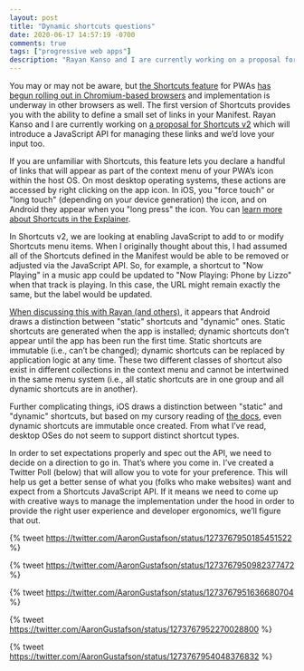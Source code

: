 ```yaml
---
layout: post
title: "Dynamic shortcuts questions"
date: 2020-06-17 14:57:19 -0700
comments: true
tags: ["progressive web apps"]
description: "Rayan Kanso and I are currently working on a proposal for Shortcuts v2, which will introduce a JavaScript API for managing Shortcuts and we’d love your input."
---
```


You may or may not be aware, but [the Shortcuts feature](https://www.w3.org/TR/appmanifest/#shortcuts-member) for PWAs [has begun rolling out in Chromium-based browsers](https://www.windowslatest.com/2020/01/20/microsoft-is-adding-shortcuts-menu-to-chrome-pwas/) and implementation is underway in other browsers as well. The first version of Shortcuts provides you with the ability to define a small set of links in your Manifest. Rayan Kanso and I are currently working on [a proposal for Shortcuts v2](https://github.com/rayankans/app-shortcuts) which will introduce a JavaScript API for managing these links and we’d love your input too.

<!-- more -->

If you are unfamiliar with Shortcuts, this feature lets you declare a handful of links that will appear as part of the context menu of your PWA’s icon within the host OS. On most desktop operating systems, these actions are accessed by right clicking on the app icon. In iOS, you "force touch" or "long touch" (depending on your device generation) the icon, and on Android they appear when you "long press" the icon. You can [learn more about Shortcuts in the Explainer](https://github.com/MicrosoftEdge/MSEdgeExplainers/blob/main/Shortcuts/explainer.md).

In Shortcuts v2, we are looking at enabling JavaScript to add to or modify Shortcuts menu items. When I originally thought about this, I had assumed all of the Shortcuts defined in the Manifest would be able to be removed or adjusted via the JavaScript API. So, for example, a shortcut to "Now Playing" in a music app could be updated to "Now Playing: Phone by Lizzo" when that track is playing. In this case, the URL might remain exactly the same, but the label would be updated.

[When discussing this with Rayan (and others)](https://github.com/rayankans/app-shortcuts/issues/1), it appears that Android draws a distinction between "static" shortcuts and "dynamic" ones. Static shortcuts are generated when the app is installed; dynamic shortcuts don’t appear until the app has been run the first time. Static shortcuts are immutable (i.e., can’t be changed); dynamic shortcuts can be replaced by application logic at any time. These two different classes of shortcut also exist in different collections in the context menu and cannot be intertwined in the same menu system (i.e., all static shortcuts are in one group and all dynamic shortcuts are in another).

Further complicating things, iOS draws a distinction between "static" and "dynamic" shortcuts, but based on my cursory reading of [the docs](https://developer.apple.com/documentation/uikit/uiapplicationshortcutitem), even dynamic shortcuts are immutable once created. From what I’ve read, desktop OSes do not seem to support distinct shortcut types.

In order to set expectations properly and spec out the API, we need to decide on a direction to go in. That’s where you come in. I’ve created a Twitter Poll (below) that will allow you to vote for your preference. This will help us get a better sense of what you (folks who make websites) want and expect from a Shortcuts JavaScript API. If it means we need to come up with creative ways to manage the implementation under the hood in order to provide the right user experience and developer ergonomics, we’ll figure that out.

{% tweet https://twitter.com/AaronGustafson/status/1273767950185451522 %}

{% tweet https://twitter.com/AaronGustafson/status/1273767950982377472 %}

{% tweet https://twitter.com/AaronGustafson/status/1273767951636680704 %}

{% tweet https://twitter.com/AaronGustafson/status/1273767952270028800 %}

{% tweet https://twitter.com/AaronGustafson/status/1273767954048376832 %}
